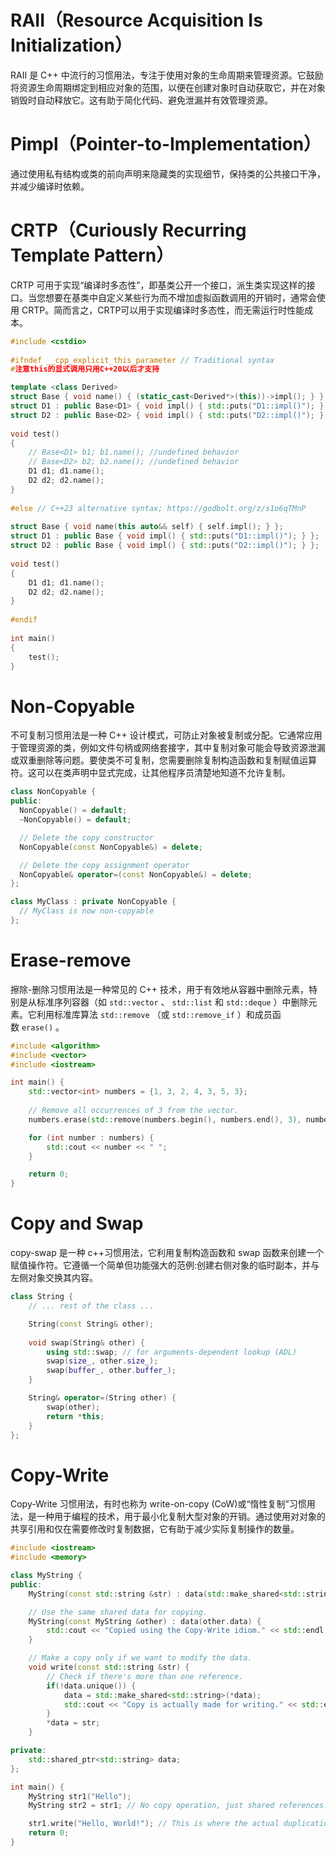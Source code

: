 # RAII（Resource Acquisition Is Initialization）
RAII 是 C++ 中流行的习惯用法，专注于使用对象的生命周期来管理资源。它鼓励将资源生命周期绑定到相应对象的范围，以便在创建对象时自动获取它，并在对象销毁时自动释放它。这有助于简化代码、避免泄漏并有效管理资源。

# Pimpl（Pointer-to-Implementation）
通过使用私有结构或类的前向声明来隐藏类的实现细节，保持类的公共接口干净，并减少编译时依赖。

# CRTP（Curiously Recurring Template Pattern）
CRTP 可用于实现“编译时多态性”，即基类公开一个接口，派生类实现这样的接口。当您想要在基类中自定义某些行为而不增加虚拟函数调用的开销时，通常会使用 CRTP。简而言之，CRTP可以用于实现编译时多态性，而无需运行时性能成本。

```cpp
#include <cstdio>
 
#ifndef __cpp_explicit_this_parameter // Traditional syntax
#注意this的显式调用只用C++20以后才支持

template <class Derived>
struct Base { void name() { (static_cast<Derived*>(this))->impl(); } };
struct D1 : public Base<D1> { void impl() { std::puts("D1::impl()"); } };
struct D2 : public Base<D2> { void impl() { std::puts("D2::impl()"); } };
 
void test()
{
    // Base<D1> b1; b1.name(); //undefined behavior
    // Base<D2> b2; b2.name(); //undefined behavior
    D1 d1; d1.name();
    D2 d2; d2.name();
}
 
#else // C++23 alternative syntax; https://godbolt.org/z/s1o6qTMnP
 
struct Base { void name(this auto&& self) { self.impl(); } };
struct D1 : public Base { void impl() { std::puts("D1::impl()"); } };
struct D2 : public Base { void impl() { std::puts("D2::impl()"); } };
 
void test()
{
    D1 d1; d1.name();
    D2 d2; d2.name();
}
 
#endif
 
int main()
{
    test();
}
```

# Non-Copyable
不可复制习惯用法是一种 C++ 设计模式，可防止对象被复制或分配。它通常应用于管理资源的类，例如文件句柄或网络套接字，其中复制对象可能会导致资源泄漏或双重删除等问题。要使类不可复制，您需要删除复制构造函数和复制赋值运算符。这可以在类声明中显式完成，让其他程序员清楚地知道不允许复制。

```cpp
class NonCopyable {
public:
  NonCopyable() = default;
  ~NonCopyable() = default;

  // Delete the copy constructor
  NonCopyable(const NonCopyable&) = delete;

  // Delete the copy assignment operator
  NonCopyable& operator=(const NonCopyable&) = delete;
};

class MyClass : private NonCopyable {
  // MyClass is now non-copyable
};
```

# Erase-remove
擦除-删除习惯用法是一种常见的 C++ 技术，用于有效地从容器中删除元素，特别是从标准序列容器（如 `std::vector` 、 `std::list` 和 `std::deque` ）中删除元素。它利用标准库算法 `std::remove` （或 `std::remove_if` ）和成员函数 `erase()` 。

```cpp
#include <algorithm>
#include <vector>
#include <iostream>

int main() {
    std::vector<int> numbers = {1, 3, 2, 4, 3, 5, 3};
    
    // Remove all occurrences of 3 from the vector.
    numbers.erase(std::remove(numbers.begin(), numbers.end(), 3), numbers.end());

    for (int number : numbers) {
        std::cout << number << " ";
    }

    return 0;
}
```

# Copy and Swap
copy-swap 是一种 c++习惯用法，它利用复制构造函数和 swap 函数来创建一个赋值操作符。它遵循一个简单但功能强大的范例:创建右侧对象的临时副本，并与左侧对象交换其内容。

```cpp
class String {
    // ... rest of the class ...

    String(const String& other);
    
    void swap(String& other) {
        using std::swap; // for arguments-dependent lookup (ADL)
        swap(size_, other.size_);
        swap(buffer_, other.buffer_);
    }

    String& operator=(String other) {
        swap(other);
        return *this;
    }
};
```

# Copy-Write
Copy-Write 习惯用法，有时也称为 write-on-copy (CoW)或“惰性复制”习惯用法，是一种用于编程的技术，用于最小化复制大型对象的开销。通过使用对对象的共享引用和仅在需要修改时复制数据，它有助于减少实际复制操作的数量。

```cpp
#include <iostream>
#include <memory>

class MyString {
public:
    MyString(const std::string &str) : data(std::make_shared<std::string>(str)) {}

    // Use the same shared data for copying.
    MyString(const MyString &other) : data(other.data) { 
        std::cout << "Copied using the Copy-Write idiom." << std::endl;
    }

    // Make a copy only if we want to modify the data.
    void write(const std::string &str) {
        // Check if there's more than one reference.
        if(!data.unique()) {
            data = std::make_shared<std::string>(*data);
            std::cout << "Copy is actually made for writing." << std::endl;
        }
        *data = str;
    }

private:
    std::shared_ptr<std::string> data;
};

int main() {
    MyString str1("Hello");
    MyString str2 = str1; // No copy operation, just shared references.

    str1.write("Hello, World!"); // This is where the actual duplication happens.
    return 0;
}
```